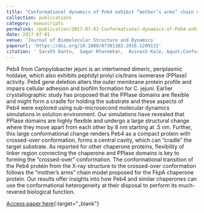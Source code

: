 ```yaml
---
title: "Conformational dynamics of Peb4 exhibit “mother’s arms” chain model: a molecular dynamics study"
collection: publications
category: manuscripts
permalink: /publication/2017-07-01-Conformational-dynamics-of-Peb4-exhibit-mothers-arms-chain-model-a-molecular-dynamics-study
date: 2017-07-01
venue: 'Journal of Biomolecular Structure and Dynamics'
paperurl: 'https://doi.org/10.1080/07391102.2016.1209131'
citation: ' Sarath Dantu,  Sagar Khavnekar,  Avinash Kale, &quot;Conformational dynamics of Peb4 exhibit “mother’s arms” chain model: a molecular dynamics study.&quot; Journal of Biomolecular Structure and Dynamics, 2017.'
---
```

Peb4 from Campylobacter jejuni is an intertwined dimeric, periplasmic holdase, which also exhibits peptidyl prolyl cis/trans isomerase (PPIase) activity. Peb4 gene deletion alters the outer membrane protein profile and impairs cellular adhesion and biofilm formation for C. jejuni. Earlier crystallographic study has proposed that the PPIase domains are flexible and might form a cradle for holding the substrate and these aspects of Peb4 were explored using sub-microsecond molecular dynamics simulations in solution environment. Our simulations have revealed that PPIase domains are highly flexible and undergo a large structural change where they move apart from each other by 8 nm starting at .5 nm. Further, this large conformational change renders Peb4 as a compact protein with crossed-over conformation, forms a central cavity, which can “cradle” the target substrate. As reported for other chaperone proteins, flexibility of linker region connecting the chaperone and PPIase domains is key to forming the “crossed-over” conformation. The conformational transition of the Peb4 protein from the X-ray structure to the crossed-over conformation follows the “mother’s arms” chain model proposed for the FkpA chaperone protein. Our results offer insights into how Peb4 and similar chaperones can use the conformational heterogeneity at their disposal to perform its much-revered biological function.

[Access paper here](https://doi.org/10.1080/07391102.2016.1209131){:target="_blank"}
